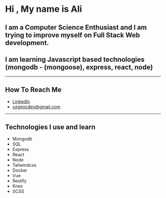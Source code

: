 # Hi , My name is Ali

## I am a Computer Science Enthusiast and I am trying to improve myself on Full Stack Web development.

## I am learning Javascript based technologies (mongodb - (mongoose), express, react, node)

---

## How To Reach Me

- [LinkedIn](https://www.linkedin.com/in/ozgencdev/)
- ozgencdev@gmail.com

---

## Technologies I use and learn

- Mongodb
- SQL
- Express
- React
- Node
- Tailwindcss
- Docker
- Vue
- Restify
- Knex
- SCSS
